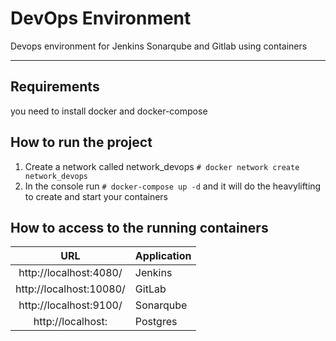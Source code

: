 # DevOps Environment

Devops environment for Jenkins Sonarqube and Gitlab using containers

-------------------------

## Requirements
 
you need to install docker and docker-compose

## How to run the project

1. Create a network called network_devops `# docker network create network_devops`
2. In the console run `# docker-compose up -d` and it will do the heavylifting to create and start your containers

## How to access to the running containers

|           URL           | Application |
|:-----------------------:|-------------|
| http://localhost:4080/  | Jenkins     |
| http://localhost:10080/ | GitLab      |
| http://localhost:9100/  | Sonarqube   |
| http://localhost:       | Postgres    |


 

